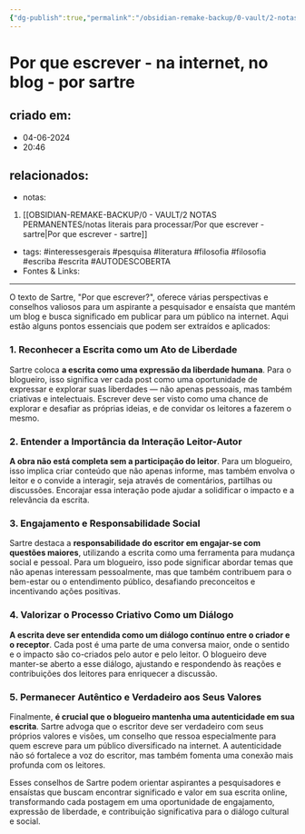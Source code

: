 ```yaml
---
{"dg-publish":true,"permalink":"/obsidian-remake-backup/0-vault/2-notas-permanentes/por-que-escrever-na-internet-no-blog-por-sartre/","tags":["permanente","interessesgerais","pesquisa","literatura","filosofia","escriba","escrita","AUTODESCOBERTA"],"dgHomeLink":true,"dgShowLocalGraph":true,"dgShowFileTree":true,"dgEnableSearch":true,"noteIcon":""}
---
```


# Por que escrever - na internet, no blog - por sartre

## criado em: 
- 04-06-2024
- 20:46
## relacionados:
- notas:
1. [[OBSIDIAN-REMAKE-BACKUP/0 - VAULT/2 NOTAS PERMANENTES/notas literais para processar/Por que escrever - sartre\|Por que escrever - sartre]]
- tags: #interessesgerais #pesquisa #literatura #filosofia #filosofia #escriba #escrita #AUTODESCOBERTA 
- Fontes & Links: 
---
O texto de Sartre, "Por que escrever?", oferece várias perspectivas e conselhos valiosos para um aspirante a pesquisador e ensaísta que mantém um blog e busca significado em publicar para um público na internet. Aqui estão alguns pontos essenciais que podem ser extraídos e aplicados:

### 1. **Reconhecer a Escrita como um Ato de Liberdade**
Sartre coloca **a escrita como uma expressão da liberdade humana**. Para o blogueiro, isso significa ver cada post como uma oportunidade de expressar e explorar suas liberdades — não apenas pessoais, mas também criativas e intelectuais. Escrever deve ser visto como uma chance de explorar e desafiar as próprias ideias, e de convidar os leitores a fazerem o mesmo.

### 2. **Entender a Importância da Interação Leitor-Autor**
**A obra não está completa sem a participação do leitor**. Para um blogueiro, isso implica criar conteúdo que não apenas informe, mas também envolva o leitor e o convide a interagir, seja através de comentários, partilhas ou discussões. Encorajar essa interação pode ajudar a solidificar o impacto e a relevância da escrita.

### 3. **Engajamento e Responsabilidade Social**
Sartre destaca a **responsabilidade do escritor em engajar-se com questões maiores**, utilizando a escrita como uma ferramenta para mudança social e pessoal. Para um blogueiro, isso pode significar abordar temas que não apenas interessam pessoalmente, mas que também contribuem para o bem-estar ou o entendimento público, desafiando preconceitos e incentivando ações positivas.

### 4. **Valorizar o Processo Criativo Como um Diálogo**
**A escrita deve ser entendida como um diálogo contínuo entre o criador e o receptor**. Cada post é uma parte de uma conversa maior, onde o sentido e o impacto são co-criados pelo autor e pelo leitor. O blogueiro deve manter-se aberto a esse diálogo, ajustando e respondendo às reações e contribuições dos leitores para enriquecer a discussão.

### 5. **Permanecer Autêntico e Verdadeiro aos Seus Valores**
Finalmente, **é crucial que o blogueiro mantenha uma autenticidade em sua escrita**. Sartre advoga que o escritor deve ser verdadeiro com seus próprios valores e visões, um conselho que ressoa especialmente para quem escreve para um público diversificado na internet. A autenticidade não só fortalece a voz do escritor, mas também fomenta uma conexão mais profunda com os leitores.

Esses conselhos de Sartre podem orientar aspirantes a pesquisadores e ensaístas que buscam encontrar significado e valor em sua escrita online, transformando cada postagem em uma oportunidade de engajamento, expressão de liberdade, e contribuição significativa para o diálogo cultural e social.
